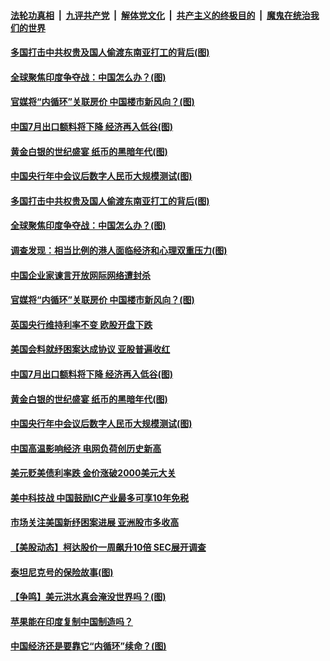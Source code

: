 

####  [法轮功真相](../../../../basic/blob/master/README.md?t=08070902) &nbsp;|&nbsp; [九评共产党](../../../../9ping.md/blob/master/README.md?t=08070902) &nbsp;|&nbsp; [解体党文化](../../../../jtdwh.md/blob/master/README.md?t=08070902)  &nbsp;|&nbsp; [共产主义的终极目的](../../../../gczydzjmd.md/blob/master/README.md?t=08070902) &nbsp;|&nbsp; [魔鬼在统治我们的世界](../../../../mgztzwmdsj.md/blob/master/README.md?t=08070902) 

#### [多国打击中共权贵及国人偷渡东南亚打工的背后(图)](../pages/p5/942125.md?t=08070902) 

#### [全球聚焦印度争夺战：中国怎么办？(图)](../pages/p5/942117.md?t=08070902) 

#### [官媒将“内循环”关联房价 中国楼市新风向？(图)](../pages/p5/942087.md?t=08070902) 

#### [中国7月出口额料将下降 经济再入低谷(图)](../pages/p5/942077.md?t=08070902) 

#### [黄金白银的世纪盛宴 纸币的黑暗年代(图)](../pages/p5/942021.md?t=08070902) 

#### [中国央行年中会议后数字人民币大规模测试(图)](../pages/p5/942018.md?t=08070902) 

#### [多国打击中共权贵及国人偷渡东南亚打工的背后(图)](../pages/p5/942125.md?t=08070902) 

#### [全球聚焦印度争夺战：中国怎么办？(图)](../pages/p5/942117.md?t=08070902) 

#### [调查发现：相当比例的港人面临经济和心理双重压力(图)](../pages/p5/942120.md?t=08070902) 

#### [中国企业家谏言开放网际网络遭封杀](../pages/p5/942116.md?t=08070902) 

#### [官媒将“内循环”关联房价 中国楼市新风向？(图)](../pages/p5/942087.md?t=08070902) 

#### [英国央行维持利率不变 欧股开盘下跌](../pages/p5/942082.md?t=08070902) 

#### [美国会料就纾困案达成协议 亚股普遍收红](../pages/p5/942081.md?t=08070902) 

#### [中国7月出口额料将下降 经济再入低谷(图)](../pages/p5/942077.md?t=08070902) 

#### [黄金白银的世纪盛宴 纸币的黑暗年代(图)](../pages/p5/942021.md?t=08070902) 

#### [中国央行年中会议后数字人民币大规模测试(图)](../pages/p5/942018.md?t=08070902) 

#### [中国高温影响经济 电网负荷创历史新高](../pages/p5/942004.md?t=08070902) 

#### [美元贬美债利率跌 金价涨破2000美元大关](../pages/p5/941999.md?t=08070902) 

#### [美中科技战 中国鼓励IC产业最多可享10年免税](../pages/p5/941996.md?t=08070902) 

#### [市场关注美国新纾困案进展 亚洲股市多收高](../pages/p5/941992.md?t=08070902) 


#### [【美股动态】柯达股价一周飙升10倍 SEC展开调查](../pages/p5/941952.md?t=08070902) 

#### [泰坦尼克号的保险故事(图)](../pages/p5/941939.md?t=08070902) 

#### [【争鸣】美元洪水真会淹没世界吗？(图)](../pages/p5/941934.md?t=08070902) 

#### [苹果能在印度复制中国制造吗？](../pages/p5/941938.md?t=08070902) 

#### [中国经济还是要靠它“内循环”续命？(图)](../pages/p5/941896.md?t=08070902) 

